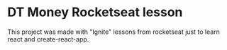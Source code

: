 # DT Money Rocketseat lesson

This project was made with "Ignite" lessons from rocketseat just to learn react and create-react-app.
